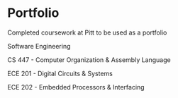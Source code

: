 # Portfolio
Completed coursework at Pitt to be used as a portfolio

Software Engineering

CS 447 - Computer Organization & Assembly Language

ECE 201 - Digital Circuits & Systems

ECE 202 - Embedded Processors & Interfacing
